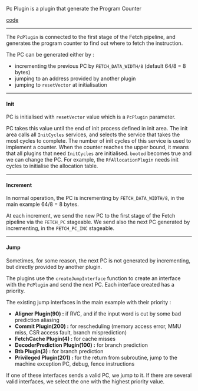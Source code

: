 Pc Plugin is a plugin that generate the Program Counter

[code](https://github.com/SpinalHDL/NaxRiscv/blob/main/src/main/scala/naxriscv/fetch/PcPlugin.scala)

---

The `PcPlugin` is connected to the first stage of the Fetch pipeline, and generates the program counter to find out where to fetch the instruction.

The PC can be generated either by :
- incrementing the previous PC by  `FETCH_DATA_WIDTH/8` (default 64/8 = 8 bytes) 
- jumping to an address provided by another plugin
- jumping to `resetVector` at initialisation

___
#### Init

PC is initialised with `resetVector` value which is a `PcPlugin` parameter.

PC takes this value until the end of init process defined in init area.
The init area calls all `InitCycles` services, and selects the service that takes the most cycles to complete. The number of init cycles of this service is used to implement a counter. When the counter reaches the upper bound, it means that all plugins that need `InitCycles` are initialised.
`booted` becomes true and we can change the PC.
For example, the `RfAllocationPlugin` needs init cycles to initialise the allocation table.

___
#### Increment

In normal operation, the PC is incrementing by `FETCH_DATA_WIDTH/8`, in the main example 64/8 = 8 bytes.

At each increment, we send the new PC to the first stage of the Fetch pipeline via the `FETCH_PC` stageable.
We send also the next PC generated by incrementing, in the `FETCH_PC_INC` stageable.


___
#### Jump

Sometimes, for some reason, the next PC is not generated by incrementing, but directly provided by another plugin.

The plugins use the `createJumpInterface` function to create an interface with the `PcPlugin` and send the next PC. Each interface created has a priority.

The existing jump interfaces in the main example with their priority :
- **Aligner Plugin(90) :** if RVC, and if the input word is cut by some bad prediction aliasing
- **Commit Plugin(200) :** for rescheduling (memory access error, MMU miss, CSR access fault, branch misprediction)
- **FetchCache Plugin(4) :** for cache misses
- **DecoderPrediction Plugin(100) :** for branch prediction
- **Btb Plugin(3) :** for branch prediction
- **Privileged Plugin(201) :** for the return from subroutine, jump to the machine exception PC, debug, fence instructions

If one of these interfaces sends a valid PC, we jump to it. If there are several valid interfaces, we select the one with the highest priority value.